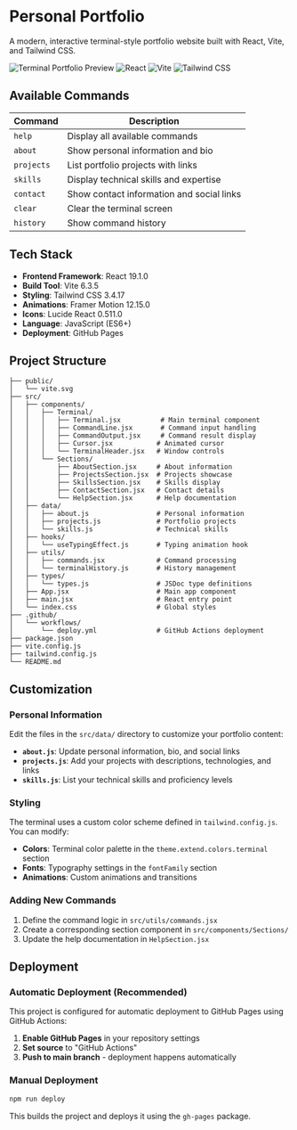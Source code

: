 # Personal Portfolio

A modern, interactive terminal-style portfolio website built with React, Vite, and Tailwind CSS.

![Terminal Portfolio Preview](https://img.shields.io/badge/Status-Live-brightgreen)
![React](https://img.shields.io/badge/React-19.1.0-blue)
![Vite](https://img.shields.io/badge/Vite-6.3.5-purple)
![Tailwind CSS](https://img.shields.io/badge/Tailwind-3.4.17-cyan)

## Available Commands

| Command | Description |
|---------|-------------|
| `help` | Display all available commands |
| `about` | Show personal information and bio |
| `projects` | List portfolio projects with links |
| `skills` | Display technical skills and expertise |
| `contact` | Show contact information and social links |
| `clear` | Clear the terminal screen |
| `history` | Show command history |

## Tech Stack

- **Frontend Framework**: React 19.1.0
- **Build Tool**: Vite 6.3.5
- **Styling**: Tailwind CSS 3.4.17
- **Animations**: Framer Motion 12.15.0
- **Icons**: Lucide React 0.511.0
- **Language**: JavaScript (ES6+)
- **Deployment**: GitHub Pages

## Project Structure

```
├── public/
│   └── vite.svg
├── src/
│   ├── components/
│   │   ├── Terminal/
│   │   │   ├── Terminal.jsx          # Main terminal component
│   │   │   ├── CommandLine.jsx       # Command input handling
│   │   │   ├── CommandOutput.jsx     # Command result display
│   │   │   ├── Cursor.jsx           # Animated cursor
│   │   │   └── TerminalHeader.jsx   # Window controls
│   │   └── Sections/
│   │       ├── AboutSection.jsx     # About information
│   │       ├── ProjectsSection.jsx  # Projects showcase
│   │       ├── SkillsSection.jsx    # Skills display
│   │       ├── ContactSection.jsx   # Contact details
│   │       └── HelpSection.jsx      # Help documentation
│   ├── data/
│   │   ├── about.js                 # Personal information
│   │   ├── projects.js              # Portfolio projects
│   │   └── skills.js                # Technical skills
│   ├── hooks/
│   │   └── useTypingEffect.js       # Typing animation hook
│   ├── utils/
│   │   ├── commands.jsx             # Command processing
│   │   └── terminalHistory.js       # History management
│   ├── types/
│   │   └── types.js                 # JSDoc type definitions
│   ├── App.jsx                      # Main app component
│   ├── main.jsx                     # React entry point
│   └── index.css                    # Global styles
├── .github/
│   └── workflows/
│       └── deploy.yml               # GitHub Actions deployment
├── package.json
├── vite.config.js
├── tailwind.config.js
└── README.md
```

## Customization

### Personal Information

Edit the files in the `src/data/` directory to customize your portfolio content:

- **`about.js`**: Update personal information, bio, and social links
- **`projects.js`**: Add your projects with descriptions, technologies, and links
- **`skills.js`**: List your technical skills and proficiency levels

### Styling

The terminal uses a custom color scheme defined in `tailwind.config.js`. You can modify:

- **Colors**: Terminal color palette in the `theme.extend.colors.terminal` section
- **Fonts**: Typography settings in the `fontFamily` section
- **Animations**: Custom animations and transitions

### Adding New Commands

1. Define the command logic in `src/utils/commands.jsx`
2. Create a corresponding section component in `src/components/Sections/`
3. Update the help documentation in `HelpSection.jsx`

## Deployment

### Automatic Deployment (Recommended)

This project is configured for automatic deployment to GitHub Pages using GitHub Actions:

1. **Enable GitHub Pages** in your repository settings
2. **Set source** to "GitHub Actions"
3. **Push to main branch** - deployment happens automatically

### Manual Deployment

```bash
npm run deploy
```

This builds the project and deploys it using the `gh-pages` package.